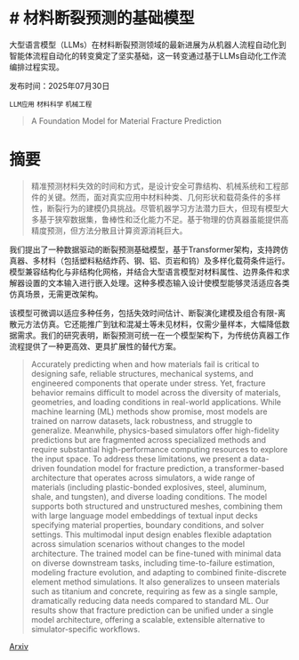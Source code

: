 # # 材料断裂预测的基础模型
大型语言模型（LLMs）在材料断裂预测领域的最新进展为从机器人流程自动化到智能体流程自动化的转变奠定了坚实基础，这一转变通过基于LLMs自动化工作流编排过程实现。

发布时间：2025年07月30日

`LLM应用` `材料科学` `机械工程`

> A Foundation Model for Material Fracture Prediction

# 摘要

> 精准预测材料失效的时间和方式，是设计安全可靠结构、机械系统和工程部件的关键。然而，面对真实应用中材料种类、几何形状和载荷条件的多样性，断裂行为的建模仍具挑战。尽管机器学习方法潜力巨大，但现有模型大多基于狭窄数据集，鲁棒性和泛化能力不足。基于物理的仿真器虽能提供高精度预测，但方法分散且计算资源消耗巨大。

我们提出了一种数据驱动的断裂预测基础模型，基于Transformer架构，支持跨仿真器、多材料（包括塑料粘结炸药、钢、铝、页岩和钨）及多样化载荷条件运行。模型兼容结构化与非结构化网格，并结合大型语言模型对材料属性、边界条件和求解器设置的文本输入进行嵌入处理。这种多模态输入设计使模型能够灵活适应各类仿真场景，无需更改架构。

该模型可微调以适应多种任务，包括失效时间估计、断裂演化建模及组合有限-离散元方法仿真。它还能推广到钛和混凝土等未见材料，仅需少量样本，大幅降低数据需求。我们的研究表明，断裂预测可统一在一个模型架构下，为传统仿真器工作流程提供了一种更高效、更具扩展性的替代方案。

> Accurately predicting when and how materials fail is critical to designing safe, reliable structures, mechanical systems, and engineered components that operate under stress. Yet, fracture behavior remains difficult to model across the diversity of materials, geometries, and loading conditions in real-world applications. While machine learning (ML) methods show promise, most models are trained on narrow datasets, lack robustness, and struggle to generalize. Meanwhile, physics-based simulators offer high-fidelity predictions but are fragmented across specialized methods and require substantial high-performance computing resources to explore the input space. To address these limitations, we present a data-driven foundation model for fracture prediction, a transformer-based architecture that operates across simulators, a wide range of materials (including plastic-bonded explosives, steel, aluminum, shale, and tungsten), and diverse loading conditions. The model supports both structured and unstructured meshes, combining them with large language model embeddings of textual input decks specifying material properties, boundary conditions, and solver settings. This multimodal input design enables flexible adaptation across simulation scenarios without changes to the model architecture. The trained model can be fine-tuned with minimal data on diverse downstream tasks, including time-to-failure estimation, modeling fracture evolution, and adapting to combined finite-discrete element method simulations. It also generalizes to unseen materials such as titanium and concrete, requiring as few as a single sample, dramatically reducing data needs compared to standard ML. Our results show that fracture prediction can be unified under a single model architecture, offering a scalable, extensible alternative to simulator-specific workflows.

[Arxiv](https://arxiv.org/abs/2507.23077)
